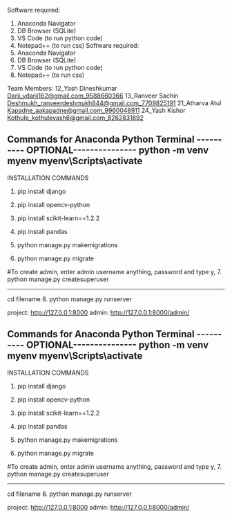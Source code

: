 Software required:
1) Anaconda Navigator
2) DB Browser (SQLite)
3) VS Code (to run python code)
4) Notepad++ (to run css)
Software required:
1) Anaconda Navigator
2) DB Browser (SQLite)
3) VS Code (to run python code)
4) Notepad++ (to run css)

Team Members:
12_Yash Dineshkumar Darji_ydarji162@gmail.com_9588660366
13_Ranveer Sachin Deshmukh_ranveerdeshmukh844@gmail.com_7709825191
21_Atharva Atul Kapadne_aakapadne@gmail.com_9960048911
24_Yash Kishor Kothule_kothuleyash6@gmail.com_8262831892


Commands for Anaconda Python Terminal
---------- OPTIONAL---------------
python -m venv myenv
myenv\Scripts\activate
-------------------------------------

INSTALLATION COMMANDS

1. pip install django

2. pip install opencv-python
3. pip install scikit-learn==1.2.2
4. pip install pandas

5. python manage.py makemigrations

6. python manage.py  migrate

#To create admin, enter admin username anything, password and type y, 
7. python manage.py createsuperuser

---------------------------------------
cd filename
8. python manage.py runserver


project:  http://127.0.0.1:8000
admin: http://127.0.0.1:8000/admin/



Commands for Anaconda Python Terminal
---------- OPTIONAL---------------
python -m venv myenv
myenv\Scripts\activate
-------------------------------------

INSTALLATION COMMANDS

1. pip install django

2. pip install opencv-python
3. pip install scikit-learn==1.2.2
4. pip install pandas

5. python manage.py makemigrations

6. python manage.py  migrate

#To create admin, enter admin username anything, password and type y, 
7. python manage.py createsuperuser

---------------------------------------
cd filename
8. python manage.py runserver


project:  http://127.0.0.1:8000
admin: http://127.0.0.1:8000/admin/
